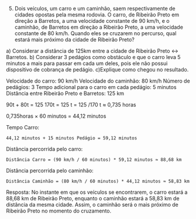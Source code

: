 5) Dois veículos, um carro e um caminhão, saem respectivamente de cidades opostas pela mesma rodovia. O carro, de Ribeirão Preto em direção a Barretos, a uma velocidade constante de 90 km/h, e o caminhão, de Barretos em direção a Ribeirão Preto, a uma velocidade constante de 80 km/h. Quando eles se cruzarem no percurso, qual estará mais próximo da cidade de Ribeirão Preto?

a) Considerar a distância de 125km entre a cidade de Ribeirão Preto <-> Barretos.
b) Considerar 3 pedágios como obstáculo e que o carro leva 5 minutos a mais para passar em cada um deles, pois ele não possui dispositivo de cobrança de pedágio.
c)Explique como chegou no resultado.


Velocidade do carro:  90 km/h
Velocidade do caminhão: 80 km/h
Número de pedágios:  3
Tempo adicional para o carro em cada pedágio: 5 minutos 
Distância entre Ribeirão Preto e Barretos:  125 km

90t + 80t = 125
170t = 125
   t = 125 /170
   t ≈ 0,735 horas

0,735horas × 60 minutos = 44,12 minutos

Tempo Carro:

    44,12 minutos + 15 minutos Pedágio = 59,12 minutos

Distância percorrida pelo carro:

    Distância Carro = (90 km/h / 60 minutos) * 59,12 minutos ≈ 88,68 km

Distância percorrida pelo caminhão:
    
    Distância Caminhão = (80 km/h / 60 minutos) * 44,12 minutos ≈ 58,83 km

Resposta: 
    No instante em que os veículos se encontrarem, o carro estará a 88,68 km de Ribeirão Preto, enquanto o caminhão estará a 58,83 km de distância da mesma cidade. Assim, o caminhão será o mais próximo de Ribeirão Preto no momento do cruzamento.
